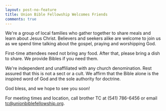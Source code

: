 ```yaml
---
layout: post-no-feature
title: Union Bible Fellowship Welcomes Friends
comments: true
---
```


We're a group of local families who gather together to share meals and learn about Jesus Christ.  Believers and seekers alike are welcome to join us as we spend time talking about the gospel, praying and worshipping God.

First-time attendees need not bring any food.  After that, please bring a dish to share.  We provide Bibles if you need them.

We're independent and unaffiliated with any church denomination.  Rest assured that this is not a sect or a cult.  We affirm that the Bible alone is the inspired word of God and the sole authority for doctrine.

God bless, and we hope to see you soon!

For meeting times and location, call brother TC at (541) 786-6456 or email tc@unionbiblefellowship.org.
